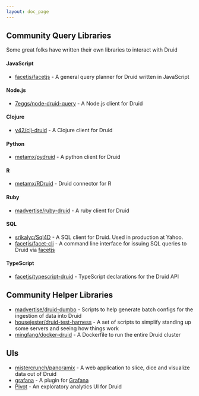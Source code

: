 ```yaml
---
layout: doc_page
---
```


Community Query Libraries
-------------------------

Some great folks have written their own libraries to interact with Druid

#### JavaScript

* [facetjs/facetjs](https://github.com/facetjs/facetjs) - A general query planner for Druid written in JavaScript

#### Node.js

* [7eggs/node-druid-query](https://github.com/7eggs/node-druid-query) - A Node.js client for Druid

#### Clojure

* [y42/clj-druid](https://github.com/y42/clj-druid) - A Clojure client for Druid

#### Python

* [metamx/pydruid](https://github.com/metamx/pydruid) - A python client for Druid

#### R

* [metamx/RDruid](https://github.com/metamx/RDruid) - Druid connector for R

#### Ruby

* [madvertise/ruby-druid](https://github.com/madvertise/ruby-druid) - A ruby client for Druid

#### SQL

* [srikalyc/Sql4D](https://github.com/srikalyc/Sql4D) - A SQL client for Druid. Used in production at Yahoo.
* [facetjs/facet-cli](https://github.com/facetjs/facet-cli) - A command line interface for issuing SQL queries to Druid via [facetjs](https://github.com/facetjs/facetjs)

#### TypeScript

* [facetjs/typescript-druid](https://github.com/facetjs/typescript-druid) - TypeScript declarations for the Druid API


Community Helper Libraries
--------------------------

* [madvertise/druid-dumbo](https://github.com/madvertise/druid-dumbo) - Scripts to help generate batch configs for the ingestion of data into Druid
* [housejester/druid-test-harness](https://github.com/housejester/druid-test-harness) - A set of scripts to simplify standing up some servers and seeing how things work
* [mingfang/docker-druid](https://github.com/mingfang/docker-druid) - A Dockerfile to run the entire Druid cluster


UIs
---

* [mistercrunch/panoramix](https://github.com/mistercrunch/panoramix) - A web application to slice, dice and visualize data out of Druid
* [grafana](https://github.com/Quantiply/grafana-plugins/tree/master/features/druid) - A plugin for [Grafana](http://grafana.org/)
* [Pivot](https://github.com/implydata/pivot) - An exploratory analytics UI for Druid
